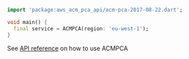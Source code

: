 ```dart
import 'package:aws_acm_pca_api/acm-pca-2017-08-22.dart';

void main() {
  final service = ACMPCA(region: 'eu-west-1');
}
```

See [API reference](https://pub.dev/documentation/aws_acm_pca_api/latest/acm-pca-2017-08-22/ACMPCA-class.html) on how to use ACMPCA
